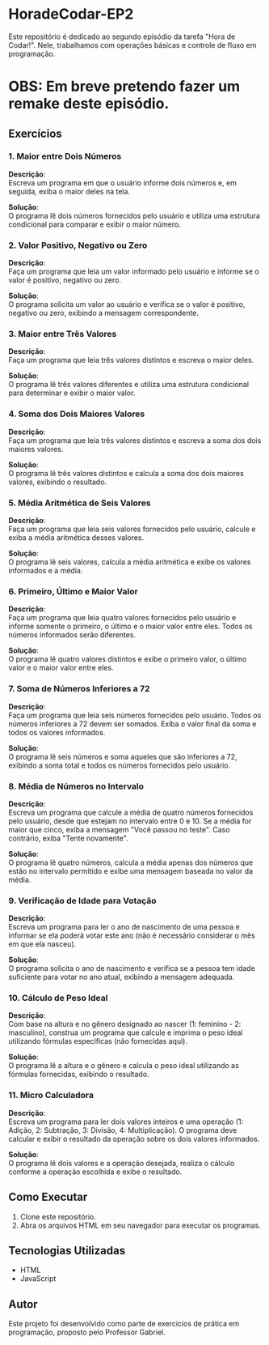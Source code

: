 # HoradeCodar-EP2
Este repositório é dedicado ao segundo episódio da tarefa "Hora de Codar!". Nele, trabalhamos com operações básicas e controle de fluxo em programação.

# OBS: Em breve pretendo fazer um remake deste episódio.

## Exercícios

### 1. Maior entre Dois Números
**Descrição**:  
Escreva um programa em que o usuário informe dois números e, em seguida, exiba o maior deles na tela.

**Solução**:  
O programa lê dois números fornecidos pelo usuário e utiliza uma estrutura condicional para comparar e exibir o maior número.

### 2. Valor Positivo, Negativo ou Zero
**Descrição**:  
Faça um programa que leia um valor informado pelo usuário e informe se o valor é positivo, negativo ou zero.

**Solução**:  
O programa solicita um valor ao usuário e verifica se o valor é positivo, negativo ou zero, exibindo a mensagem correspondente.

### 3. Maior entre Três Valores
**Descrição**:  
Faça um programa que leia três valores distintos e escreva o maior deles.

**Solução**:  
O programa lê três valores diferentes e utiliza uma estrutura condicional para determinar e exibir o maior valor.

### 4. Soma dos Dois Maiores Valores
**Descrição**:  
Faça um programa que leia três valores distintos e escreva a soma dos dois maiores valores.

**Solução**:  
O programa lê três valores distintos e calcula a soma dos dois maiores valores, exibindo o resultado.

### 5. Média Aritmética de Seis Valores
**Descrição**:  
Faça um programa que leia seis valores fornecidos pelo usuário, calcule e exiba a média aritmética desses valores.

**Solução**:  
O programa lê seis valores, calcula a média aritmética e exibe os valores informados e a média.

### 6. Primeiro, Último e Maior Valor
**Descrição**:  
Faça um programa que leia quatro valores fornecidos pelo usuário e informe somente o primeiro, o último e o maior valor entre eles. Todos os números informados serão diferentes.

**Solução**:  
O programa lê quatro valores distintos e exibe o primeiro valor, o último valor e o maior valor entre eles.

### 7. Soma de Números Inferiores a 72
**Descrição**:  
Faça um programa que leia seis números fornecidos pelo usuário. Todos os números inferiores a 72 devem ser somados. Exiba o valor final da soma e todos os valores informados.

**Solução**:  
O programa lê seis números e soma aqueles que são inferiores a 72, exibindo a soma total e todos os números fornecidos pelo usuário.

### 8. Média de Números no Intervalo
**Descrição**:  
Escreva um programa que calcule a média de quatro números fornecidos pelo usuário, desde que estejam no intervalo entre 0 e 10. Se a média for maior que cinco, exiba a mensagem "Você passou no teste". Caso contrário, exiba "Tente novamente".

**Solução**:  
O programa lê quatro números, calcula a média apenas dos números que estão no intervalo permitido e exibe uma mensagem baseada no valor da média.

### 9. Verificação de Idade para Votação
**Descrição**:  
Escreva um programa para ler o ano de nascimento de uma pessoa e informar se ela poderá votar este ano (não é necessário considerar o mês em que ela nasceu).

**Solução**:  
O programa solicita o ano de nascimento e verifica se a pessoa tem idade suficiente para votar no ano atual, exibindo a mensagem adequada.

### 10. Cálculo de Peso Ideal
**Descrição**:  
Com base na altura e no gênero designado ao nascer (1: feminino - 2: masculino), construa um programa que calcule e imprima o peso ideal utilizando fórmulas específicas (não fornecidas aqui).

**Solução**:  
O programa lê a altura e o gênero e calcula o peso ideal utilizando as fórmulas fornecidas, exibindo o resultado.

### 11. Micro Calculadora
**Descrição**:  
Escreva um programa para ler dois valores inteiros e uma operação (1: Adição, 2: Subtração, 3: Divisão, 4: Multiplicação). O programa deve calcular e exibir o resultado da operação sobre os dois valores informados.

**Solução**:  
O programa lê dois valores e a operação desejada, realiza o cálculo conforme a operação escolhida e exibe o resultado.

## Como Executar
1. Clone este repositório.
2. Abra os arquivos HTML em seu navegador para executar os programas.

## Tecnologias Utilizadas
- HTML
- JavaScript

## Autor
Este projeto foi desenvolvido como parte de exercícios de prática em programação, proposto pelo Professor Gabriel.
